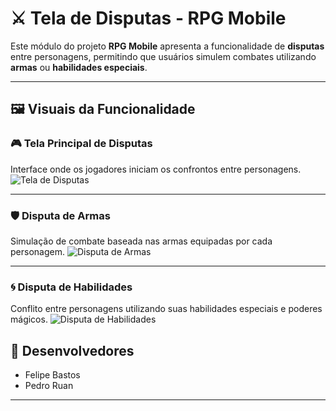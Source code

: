 
# ⚔️ Tela de Disputas - RPG Mobile

Este módulo do projeto **RPG Mobile** apresenta a funcionalidade de **disputas** entre personagens, permitindo que usuários simulem combates utilizando **armas** ou **habilidades especiais**.

---

## 🖼️ Visuais da Funcionalidade

### 🎮 Tela Principal de Disputas
Interface onde os jogadores iniciam os confrontos entre personagens.
![Tela de Disputas](https://github.com/user-attachments/assets/7bd1aaea-7a09-4d3f-952c-f4873ea017d6)

---

### 🛡️ Disputa de Armas
Simulação de combate baseada nas armas equipadas por cada personagem.
![Disputa de Armas](https://github.com/user-attachments/assets/e1df84ae-3d20-4528-a25f-c73d612ff6c1)

---

### 🌀 Disputa de Habilidades
Conflito entre personagens utilizando suas habilidades especiais e poderes mágicos.
![Disputa de Habilidades](https://github.com/user-attachments/assets/5648c410-7bcf-4572-b956-5292168af324)


## 👥 Desenvolvedores

- Felipe Bastos
- Pedro Ruan
---



